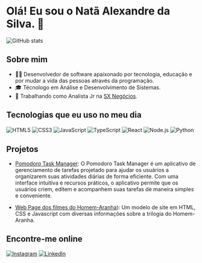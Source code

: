 # Olá! Eu sou o Natã Alexandre da Silva. 👋

![GitHub stats](https://github-readme-stats.vercel.app/api?username=natatgh&show_icons=true&theme=radical)

## Sobre mim
- 👨‍💻 Desenvolvedor de software apaixonado por tecnologia, educação e por mudar a vida das pessoas através da programação.
- 🎓 Técnologo em Análise e Desenvolvimento de Sistemas.
- 💼 Trabalhando como Analista Jr na [SX Negócios](https://www.linkedin.com/company/vemprasx/mycompany/).

## Tecnologias que eu uso no meu dia
<div style="display: inline_block">
    <img align="center" alt="HTML5" src="https://img.shields.io/badge/HTML5-E34F26?style=for-the-badge&logo=html5&logoColor=white">
    <img align="center" alt="CSS3" src="https://img.shields.io/badge/CSS3-1572B6?style=for-the-badge&logo=css3&logoColor=white">
    <img align="center" alt="JavaScript" src="https://img.shields.io/badge/JavaScript-F7DF1E?style=for-the-badge&logo=javascript&logoColor=black">
    <img align="center" alt="TypeScript" src="https://img.shields.io/badge/TypeScript-007ACC?style=for-the-badge&logo=typescript&logoColor=white">
    <img align="center" alt="React" src="https://img.shields.io/badge/React-20232A?style=for-the-badge&logo=react&logoColor=61DAFB">
    <img align="center" alt="Node.js" src="https://img.shields.io/badge/Node.js-43853D?style=for-the-badge&logo=node.js&logoColor=white">
    <img align="center" alt="Python" src="https://img.shields.io/badge/Python-14354C?style=for-the-badge&logo=python&logoColor=white">
</div>

## Projetos
- [Pomodoro Task Manager](https://github.com/natatgh/pomodoro-task-manager): O Pomodoro Task Manager é um aplicativo de gerenciamento de tarefas projetado para ajudar os usuários a organizarem suas atividades diárias de forma eficiente. Com uma interface intuitiva e recursos práticos, o aplicativo permite que os usuários criem, editem e acompanhem suas tarefas de maneira simples e conveniente.

- [Web Page dos filmes do Homem-Aranha](https://webpage-spider-man.vercel.app/index.html)): Um modelo de site em HTML, CSS e Javascript com diversas informações sobre a trilogia do Homem-Aranha.

## Encontre-me online
[![Instagram](https://img.shields.io/badge/Instagram-E4405F?style=for-the-badge&logo=instagram&logoColor=white)](https://www.instagram.com/nata_dsilva/)
[![LinkedIn](https://img.shields.io/badge/LinkedIn-0077B5?style=for-the-badge&logo=linkedin&logoColor=white)](https://www.linkedin.com/in/natatgh/)
